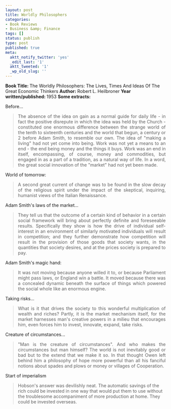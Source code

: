 ```yaml
---
layout: post
title: Worldly Philosophers
categories:
- Book Reviews
- Business &amp; Finance
tags: []
status: publish
type: post
published: true
meta:
  aktt_notify_twitter: 'yes'
  _edit_last: '1'
  aktt_tweeted: '1'
  _wp_old_slug: ''
---
```

<strong>Book Title: </strong>The Worldly Philosophers: The Lives, Times And Ideas Of The Great Economic Thinkers
<strong> Author:</strong> Robert L. Heilbroner
<strong> Year written/published: </strong>1953
<strong> Some extracts:</strong>

Before...
<blockquote>
<p style="text-align: justify;">The absence of the idea on gain as a normal guide for daily life - in fact the positive disrepute in which the idea was held by the Church - constituted one enormous difference between the strange world of the tenth to sixteenth centuries and the world that begun, a century or 2 before Adam Smith, to resemble our own. The idea of "making a living" had not yet come into being. Work was not yet a means to an end - the end being money and the things it buys. Work was an end in itself, encompassing, of course, money and commodities, but engaged in as a part of a tradition, as a natural way of life. In a word, the great social innovation of the "market" had not yet been made.</p>
</blockquote>
World of tomorrow:
<blockquote>
<p style="text-align: justify;">A second great current of change was to be found in the slow decay of the religious spirit under the impact of the skeptical, inquiring, humanist views of the Italian Renaissance.</p>
</blockquote>
Adam Smith's laws of the market...
<blockquote>
<p style="text-align: justify;">They tell us that the outcome of a certain kind of behavior in a certain social framework will bring about perfectly definite and foreseeable results. Specifically they show is how the drive of individual self-interest in an environment of similarly motivated individuals will result in competition; and they further demonstrate how competition will result in the provision of those goods that society wants, in the quantities that society desires, and at the prices society is prepared to pay.</p>
</blockquote>
Adam Smith's magic hand:
<blockquote>
<p style="text-align: justify;">It was not moving because anyone willed it to, or because Parliament might pass laws, or England win a battle. It moved because there was a concealed dynamic beneath the surface of things which powered the social whole like an enormous engine.</p>
</blockquote>
Taking risks...
<blockquote>
<p style="text-align: justify;">What is it that drives the society to this wonderful multiplication of wealth and riches? Partly, it is the market mechanism itself, for the market harnesses man's creative powers in a milieu that encourages him, even forces him to invest, innovate, expand, take risks.</p>
</blockquote>
Creature of circumstances...
<blockquote>
<p style="text-align: justify;">"Man is the creature of circumstances". And who makes the circumstances but man himself? The world is not inevitably good or bad but to the extend that we make it so. In that thought Owen left behind him a philosophy of hope more powerful than all his fanciful notions about spades and plows or money or villages of Cooperation.</p>
</blockquote>
Start of imperialism
<blockquote>Hobson's answer was devilishly neat. The automatic savings of the rich could be invested in one way that would put them to use without the troublesome accompaniment of more production at home. They could be invested overseas.</blockquote>
